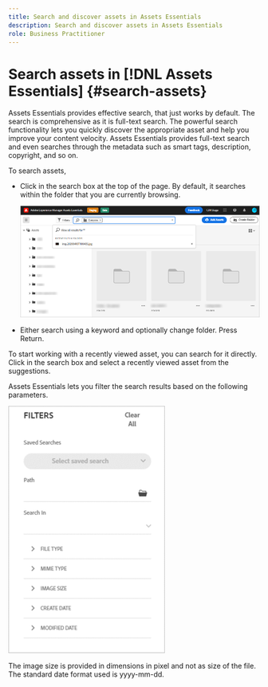 ```yaml
---
title: Search and discover assets in Assets Essentials
description: Search and discover assets in Assets Essentials
role: Business Practitioner
---
```


# Search assets in [!DNL Assets Essentials] {#search-assets}

Assets Essentials provides effective search, that just works by default. The search is comprehensive as it is full-text search. The powerful search functionality lets you quickly discover the appropriate asset and help you improve your content velocity. Assets Essentials provides full-text search and even searches through the metadata such as smart tags, description, copyright, and so on.

To search assets, 

 

* Click in the search box at the top of the page. By default, it searches within the folder that you are currently browsing.

  ![search box](assets/search-box.png)

* Either search using a keyword and optionally change folder. Press Return.

To start working with a recently viewed asset, you can search for it directly. Click in the search box and select a recently viewed asset from the suggestions. 

Assets Essentials lets you filter the search results based on the following parameters.

![Search filters](assets/filters1.png)

The image size is provided in dimensions in pixel and not as size of the file. The standard date format used is yyyy-mm-dd.
